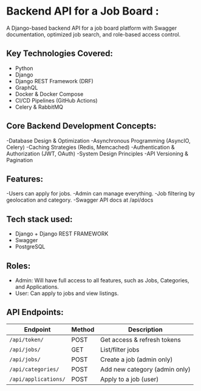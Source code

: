 # Backend API for a Job Board :
A Django-based backend API for a job board platform with Swagger documentation, optimized job search, and role-based access control.

## Key Technologies Covered:
- Python
- Django
- Django REST Framework (DRF)
- GraphQL
- Docker & Docker Compose
- CI/CD Pipelines (GitHub Actions)
- Celery & RabbitMQ

## Core Backend Development Concepts:
-Database Design & Optimization
-Asynchronous Programming (AsyncIO, Celery)
-Caching Strategies (Redis, Memcached)
-Authentication & Authorization (JWT, OAuth)
-System Design Principles
-API Versioning & Pagination

## Features:
-Users can apply for jobs.
-Admin can manage everything.
-Job filtering by geolocation and category.
-Swagger API docs at /api/docs

## Tech stack used:
- Django + Django REST FRAMEWORK
- Swagger
- PostgreSQL

## Roles:
* Admin: Will have full access to all features, such as Jobs, Categories, and Applications.
* User: Can apply to jobs and view listings.

## API Endpoints:
| Endpoint | Method | Description |
|----------|--------|-------------|
| `/api/token/` | POST | Get access & refresh tokens |
| `/api/jobs/` | GET | List/filter jobs |
| `/api/jobs/` | POST | Create a job (admin only) |
| `/api/categories/` | POST | Add new category (admin only) |
| `/api/applications/` | POST | Apply to a job (user) |
